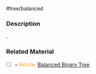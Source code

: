 #tree/balanced 

### Description

.
### Related Material

- [ ] – <font color="orange"> Article: </font>[Balanced Binary Tree](https://www.programiz.com/dsa/balanced-binary-tree)
